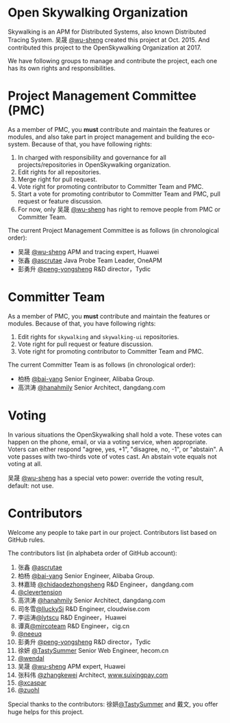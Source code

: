 # Open Skywalking Organization
Skywalking is an APM for Distributed Systems, also known Distributed Tracing System. 吴晟 [@wu-sheng](https://github.com/wu-sheng) created this project at Oct. 2015. And contributed this project to the OpenSkywalking Organization at 2017.

We have following groups to manage and contribute the project, each one has its own rights and responsibilities.

# Project Management Committee (PMC)
As a member of PMC, you **must** contribute and maintain the features or modules, and also take part in project management and building the eco-system. Because of that, you have following rights:
1. In charged with responsibility and governance for all projects/repositories in OpenSkywalking organization.
1. Edit rights for all repositories.
1. Merge right for pull request.
1. Vote right for promoting contributor to Committer Team and PMC.
1. Start a vote for promoting contributor to Committer Team and PMC, pull request or feature discussion.
1. For now, only 吴晟 [@wu-sheng](https://github.com/wu-sheng) has right to remove people from PMC or Committer Team.

The current Project Management Committee is as follows (in chronological order):
* 吴晟 [@wu-sheng](https://github.com/wu-sheng) APM and tracing expert, Huawei
* 张鑫 [@ascrutae](https://github.com/ascrutae) Java Probe Team Leader, OneAPM
* 彭勇升 [@peng-yongsheng](https://github.com/peng-yongsheng) R&D director，Tydic

# Committer Team
As a member of PMC, you **must** contribute and maintain the features or modules. Because of that, you have following rights:
1. Edit rights for `skywalking` and `skywalking-ui` repositories.
1. Vote right for pull request or feature discussion.
1. Vote right for promoting contributor to Committer Team and PMC.

The current Committer Team is as follows (in chronological order):
* 柏杨 [@bai-yang](https://github.com/bai-yang)  Senior Engineer, Alibaba Group.
* 高洪涛 [@hanahmily](http://githun.com/hanahmily) Senior Architect, dangdang.com

# Voting

In various situations the OpenSkywalking shall hold a vote. These votes can happen on the phone, email, or via a voting service, when appropriate. Voters can either respond "agree, yes, +1", "disagree, no, -1", or "abstain". A vote passes with two-thirds vote of votes cast. An abstain vote equals not voting at all.

吴晟 [@wu-sheng](https://github.com/wu-sheng) has a special veto power: override the voting result, default: not use.

# Contributors
Welcome any people to take part in our project. Contributors list based on GitHub rules.

The contributors list (in alphabeta order of GitHub account):

1. 张鑫 [@ascrutae](https://github.com/ascrutae)
1. 柏杨 [@bai-yang](https://github.com/bai-yang)  Senior Engineer, Alibaba Group.
1. 林嘉琦 [@chidaodezhongsheng](https://github.com/chidaodezhongsheng) R&D Engineer，dangdang.com
1. [@clevertension](https://github.com/clevertension)
1. 高洪涛 [@hanahmily](http://githun.com/hanahmily) Senior Architect, dangdang.com
1. 司冬雪[@IluckySi](https://github.com/IluckySi) R&D Engineer, cloudwise.com
1. 李运涛[@lytscu](https://github.com/lytscu) R&D Engineer，Huawei
1. 谭真[@mircoteam](https://github.com/mircoteam) R&D Engineer，cig.cn
1. [@neeuq](https://github.com/neeuq)
1. 彭勇升 [@peng-yongsheng](https://github.com/peng-yongsheng) R&D director，Tydic
1. 徐妍 [@TastySummer](https://github.com/TastySummer) Senior Web Engineer, hecom.cn
1. [@wendal](https://github.com/wendal)
1. 吴晟 [@wu-sheng](https://github.com/wu-sheng) APM expert, Huawei
1. 张科伟 [@zhangkewei](https://github.com/zhangkewei) Architect, www.suixingpay.com
1. [@xcaspar](https://github.com/xcaspar)
1. [@zuohl](https://github.com/zuohl)

Special thanks to the contributors: 徐妍[@TastySummer](https://github.com/TastySummer) and 戴文, you offer huge helps for this project.
